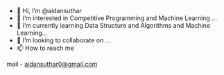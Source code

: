 - 👋 Hi, I’m @aidansuthar
- 👀 I’m interested in Competitive Programming and Machine Learning ...
- 🌱 I’m currently learning Data Structure and Algorithms and Machine Learning...
- 💞️ I’m looking to collaborate on ...
- 📫 How to reach me 

mail - aidansuthar0@gmail.com

<!---
aidansuthar/aidansuthar is a ✨ special ✨ repository because its `README.md` (this file) appears on your GitHub profile.
You can click the Preview link to take a look at your changes.
--->
